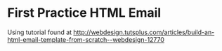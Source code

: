 # First Practice HTML Email

Using tutorial found at http://webdesign.tutsplus.com/articles/build-an-html-email-template-from-scratch--webdesign-12770